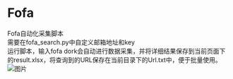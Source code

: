 # Fofa
Fofa自动化采集脚本  
需要在fofa_search.py中自定义邮箱地址和key  
运行脚本，输入fofa dork会自动进行数据采集，并将详细结果保存到当前页面下的result.xlsx，将查询到的URL保存在当前目录下的Url.txt中，便于批量使用。
![图片](https://user-images.githubusercontent.com/56914048/114561143-e293c400-9c9f-11eb-968a-236cc07c0c1d.png)

